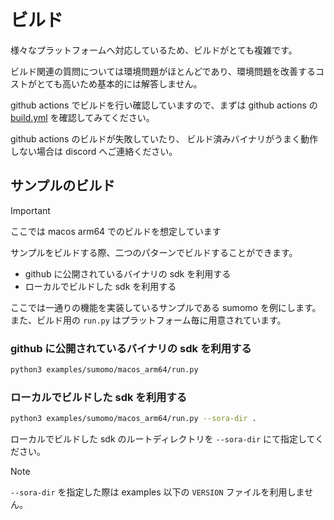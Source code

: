 # ビルド

様々なプラットフォームへ対応しているため、ビルドがとても複雑です。

ビルド関連の質問については環境問題がほとんどであり、環境問題を改善するコストがとても高いため基本的には解答しません。

github actions でビルドを行い確認していますので、まずは github actions の [build.yml](https://github.com/shiguredo/sora-cpp-sdk/blob/develop/.github/workflows/build.yml) を確認してみてください。

github actions のビルドが失敗していたり、
ビルド済みバイナリがうまく動作しない場合は discord へご連絡ください。

## サンプルのビルド

> [!important]
> ここでは macos arm64 でのビルドを想定しています

サンプルをビルドする際、二つのパターンでビルドすることができます。

- github に公開されているバイナリの sdk を利用する
- ローカルでビルドした sdk を利用する

ここでは一通りの機能を実装しているサンプルである sumomo を例にします。
また、ビルド用の `run.py` はプラットフォーム毎に用意されています。

### github に公開されているバイナリの sdk を利用する

```bash
python3 examples/sumomo/macos_arm64/run.py
```

### ローカルでビルドした sdk を利用する

```bash
python3 examples/sumomo/macos_arm64/run.py --sora-dir .
```

ローカルでビルドした sdk のルートディレクトリを `--sora-dir` にて指定してください。

> [!note]
> `--sora-dir` を指定した際は examples 以下の `VERSION` ファイルを利用しません。
